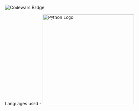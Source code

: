 ![Codewars Badge](https://www.codewars.com/users/rodinopps/badges/large)

Languages used - <img src="https://github.com/user-attachments/assets/ddaeade9-8441-4e3e-a97a-3c5e369d45f7" alt="Python Logo" width="300" />
